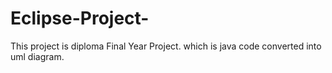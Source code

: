# Eclipse-Project-
This project is diploma Final Year Project. which is java code converted into uml diagram. 
